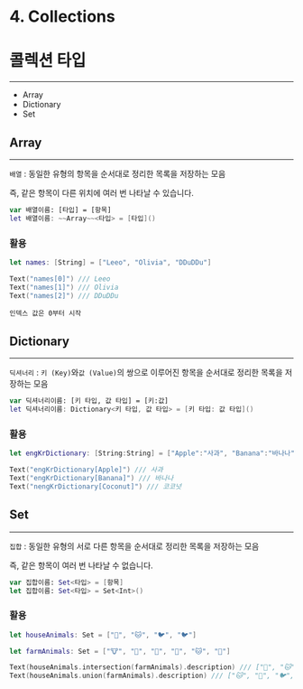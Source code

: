 # 4. Collections

# 콜렉션 타입

---

- Array
- Dictionary
- Set

## Array

---

`배열` : 동일한 유형의 항목을 순서대로 정리한 목록을 저장하는 모음

즉, 같은 항목이 다른 위치에 여러 번 나타날 수 있습니다.

```swift
var 배열이름: [타입] = [항목]
let 배열이름: ~~Array~~<타입> = [타입]()
```

### 활용

```swift
let names: [String] = ["Leeo", "Olivia", "DDuDDu"]

Text("names[0]") /// Leeo
Text("names[1]") /// Olivia
Text("names[2]") /// DDuDDu
```

`인덱스 값은 0부터 시작`

## Dictionary

---

`딕셔너리` : `키 (Key)`와`값 (Value)`의 쌍으로 이루어진 항목을 순서대로 정리한 목록을 저장하는 모음

```swift
var 딕셔너리이름: [키 타입, 값 타입] = [키:값]
let 딕셔너리이름: Dictionary<키 타입, 값 타입> = [키 타입: 값 타입]()
```

### 활용

```swift
let engKrDictionary: [String:String] = ["Apple":"사과", "Banana":"바나나", "Coconut":"코코넛"]

Text("engKrDictionary[Apple]") /// 사과
Text("engKrDictionary[Banana]") /// 바나나
Text("nengKrDictionary[Coconut]") /// 코코넛
```

## Set

---

`집합` : 동일한 유형의 서로 다른 항목을 순서대로 정리한 목록을 저장하는 모음

즉, 같은 항목이 여러 번 나타날 수 없습니다.

```swift
var 집합이름: Set<타입> = [항목]
let 집합이름: Set<타입> = Set<Int>()
```

### 활용

```swift
let houseAnimals: Set = ["🐶", "🐱", "🐦", "🐦"]

let farmAnimals: Set = ["🐮", "🐔", "🐑", "🐶", "🐱", "🐶"]

Text(houseAnimals.intersection(farmAnimals).description) /// ["🐶", "🐱"]
Text(houseAnimals.union(farmAnimals).description) /// ["🐱", "🐶", "🐦", "🐮", "🐑", "🐔"]
```
